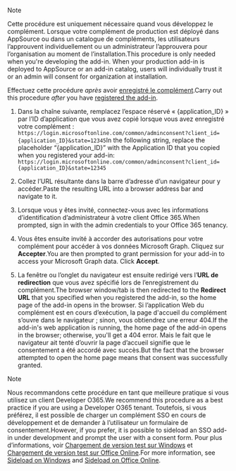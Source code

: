 
> [!NOTE]
> <span data-ttu-id="031ac-p101">Cette procédure est uniquement nécessaire quand vous développez le complément. Lorsque votre complément de production est déployé dans AppSource ou dans un catalogue de compléments, les utilisateurs l’approuvent individuellement ou un administrateur l’approuvera pour l’organisation au moment de l’installation.</span><span class="sxs-lookup"><span data-stu-id="031ac-p101">This procedure is only needed when you're developing the add-in. When your production add-in is deployed to AppSource or an add-in catalog, users will individually trust it or an admin will consent for organization at installation.</span></span>

<span data-ttu-id="031ac-103">Effectuez cette procédure *après* avoir [enregistré le complément](../develop/register-sso-add-in-aad-v2.md).</span><span class="sxs-lookup"><span data-stu-id="031ac-103">Carry out this procedure *after* you have [registered the add-in](../develop/register-sso-add-in-aad-v2.md).</span></span>

1. <span data-ttu-id="031ac-104">Dans la chaîne suivante, remplacez l’espace réservé « {application_ID} » par l’ID d’application que vous avez copié lorsque vous avez enregistré votre complément :  `https://login.microsoftonline.com/common/adminconsent?client_id={application_ID}&state=12345`</span><span class="sxs-lookup"><span data-stu-id="031ac-104">In the following string, replace the placeholder “{application_ID}” with the Application ID that you copied when you registered your add-in:  `https://login.microsoftonline.com/common/adminconsent?client_id={application_ID}&state=12345`</span></span>

1. <span data-ttu-id="031ac-105">Collez l’URL résultante dans la barre d’adresse d’un navigateur pour y accéder.</span><span class="sxs-lookup"><span data-stu-id="031ac-105">Paste the resulting URL into a browser address bar and navigate to it.</span></span>

1. <span data-ttu-id="031ac-106">Lorsque vous y êtes invité, connectez-vous avec les informations d’identification d’administrateur à votre client Office 365.</span><span class="sxs-lookup"><span data-stu-id="031ac-106">When prompted, sign in with the admin credentials to your Office 365 tenancy.</span></span>

1. <span data-ttu-id="031ac-p102">Vous êtes ensuite invité à accorder des autorisations pour votre complément pour accéder à vos données Microsoft Graph. Cliquez sur **Accepter**.</span><span class="sxs-lookup"><span data-stu-id="031ac-p102">You are then prompted to grant permission for your add-in to access your Microsoft Graph data. Click **Accept**.</span></span>

1. <span data-ttu-id="031ac-109">La fenêtre ou l’onglet du navigateur est ensuite redirigé vers l’**URL de redirection** que vous avez spécifié lors de l’enregistrement du complément.</span><span class="sxs-lookup"><span data-stu-id="031ac-109">The browser window/tab is then redirected to the **Redirect URL** that you specified when you registered the add-in, so the home page of the add-in opens in the browser.</span></span> <span data-ttu-id="031ac-110">Si l’application Web du complément est en cours d’exécution, la page d'accueil du complément s’ouvre dans le navigateur ; sinon, vous obtiendrez une erreur 404.</span><span class="sxs-lookup"><span data-stu-id="031ac-110">If the add-in's web application is running, the home page of the add-in opens in the browser; otherwise, you'll get a 404 error.</span></span> <span data-ttu-id="031ac-111">Mais le fait que le navigateur ait tenté d’ouvrir la page d’accueil signifie que le consentement a été accordé avec succès.</span><span class="sxs-lookup"><span data-stu-id="031ac-111">But the fact that the browser attempted to open the home page means that consent was successfully granted.</span></span>

>[!NOTE]
><span data-ttu-id="031ac-112">Nous recommandons cette procédure en tant que meilleure pratique si vous utilisez un client Developer O365.</span><span class="sxs-lookup"><span data-stu-id="031ac-112">We recommend this procedure as a best practice if you are using a Developer O365 tenant.</span></span> <span data-ttu-id="031ac-113">Toutefois, si vous préférez, il est possible de charger un complément SSO en cours de développement et de demander à l’utilisateur un formulaire de consentement.</span><span class="sxs-lookup"><span data-stu-id="031ac-113">However, if you prefer, it is possible to sideload an SSO add-in under development and prompt the user with a consent form.</span></span> <span data-ttu-id="031ac-114">Pour plus d’informations, voir [Chargement de version test sur Windows](https://docs.microsoft.com/en-us/office/dev/add-ins/testing/create-a-network-shared-folder-catalog-for-task-pane-and-content-add-ins) et [Chargement de version test sur Office Online](https://docs.microsoft.com/en-us/office/dev/add-ins/testing/sideload-office-add-ins-for-testing).</span><span class="sxs-lookup"><span data-stu-id="031ac-114">For more information, see [Sideload on Windows](https://docs.microsoft.com/en-us/office/dev/add-ins/testing/create-a-network-shared-folder-catalog-for-task-pane-and-content-add-ins) and [Sideload on Office Online](https://docs.microsoft.com/en-us/office/dev/add-ins/testing/sideload-office-add-ins-for-testing).</span></span>


